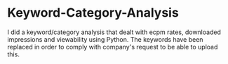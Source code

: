 # Keyword-Category-Analysis
I did a keyword/category analysis that dealt with ecpm rates, downloaded impressions and viewability using Python. The keywords have been replaced  in order to comply with company's request to be able to upload this. 
